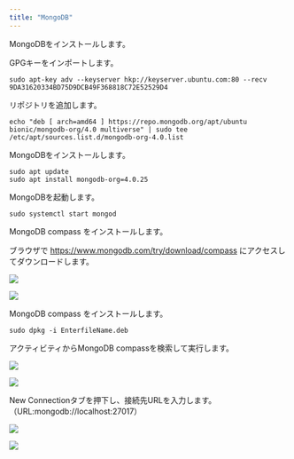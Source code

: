 ```yaml
---
title: "MongoDB"
---
```


MongoDBをインストールします。

GPGキーをインポートします。
```
sudo apt-key adv --keyserver hkp://keyserver.ubuntu.com:80 --recv 9DA31620334BD75D9DCB49F368818C72E52529D4
```

リポジトリを追加します。
```
echo "deb [ arch=amd64 ] https://repo.mongodb.org/apt/ubuntu bionic/mongodb-org/4.0 multiverse" | sudo tee /etc/apt/sources.list.d/mongodb-org-4.0.list
```

MongoDBをインストールします。
```
sudo apt update
sudo apt install mongodb-org=4.0.25
```

MongoDBを起動します。
```
sudo systemctl start mongod
```


MongoDB compass をインストールします。

ブラウザで https://www.mongodb.com/try/download/compass にアクセスしてダウンロードします。

![](/images/tutorial/MongoDB.ja/2021-06-22-08-16-27.png)


![](/images/tutorial/MongoDB.ja/2021-06-22-08-16-41.png)


MongoDB compass をインストールします。

```
sudo dpkg -i EnterfileName.deb
```


アクティビティからMongoDB compassを検索して実行します。

![](/images/tutorial/MongoDB.ja/2021-06-22-08-18-59.png)

![](/images/tutorial/MongoDB.ja/2021-06-22-08-19-03.png)

New Connectionタブを押下し、接続先URLを入力します。
（URL:mongodb://localhost:27017）

![](/images/tutorial/MongoDB.ja/2021-06-22-08-19-55.png)

![](/images/tutorial/MongoDB.ja/2021-06-22-08-20-01.png)






